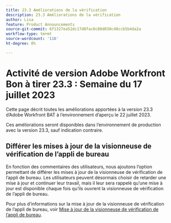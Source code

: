 ```yaml
---
title: 23.3 Améliorations de la vérification
description: 23.3 Améliorations de la vérification
author: Lisa
feature: Product Announcements
source-git-commit: 6f1327ea52dc17d8fac0c80d030c40ccb5b4da2a
workflow-type: tm+mt
source-wordcount: '116'
ht-degree: 0%

---
```


# Activité de version Adobe Workfront Bon à tirer 23.3 : Semaine du 17 juillet 2023

Cette page décrit toutes les améliorations apportées à la version 23.3 d’Adobe Workfront BAT à l’environnement d’aperçu le 22 juillet 2023.

Ces améliorations seront disponibles dans l’environnement de production avec la version 23.3, sauf indication contraire.

## Différer les mises à jour de la visionneuse de vérification de l’appli de bureau

En fonction des commentaires des utilisateurs, nous ajoutons l’option permettant de différer les mises à jour de la visionneuse de vérification de l’appli de bureau. Les utilisateurs peuvent désormais choisir de retarder une mise à jour et continuer leur travail, mais il leur sera rappelé qu’une mise à jour est disponible chaque fois qu’ils ouvrent la visionneuse de vérification de l’appli de bureau.

Pour plus d’informations sur la mise à jour de la visionneuse de vérification de l’appli de bureau, voir [Mise à jour de la visionneuse de vérification de l’appli de bureau](/help/quicksilver/review-and-approve-work/proofing/use-the-desktop-proofing-viewer/update-the-desktop-proofing-viewer.md).
